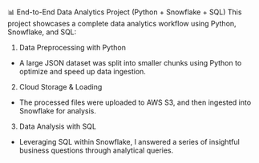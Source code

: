 📊 End-to-End Data Analytics Project (Python + Snowflake + SQL)
This project showcases a complete data analytics workflow using Python, Snowflake, and SQL:

1. Data Preprocessing with Python

* A large JSON dataset was split into smaller chunks using Python to optimize and speed up data ingestion.

2. Cloud Storage & Loading

* The processed files were uploaded to AWS S3, and then ingested into Snowflake for analysis.

3. Data Analysis with SQL

* Leveraging SQL within Snowflake, I answered a series of insightful business questions through analytical queries.

